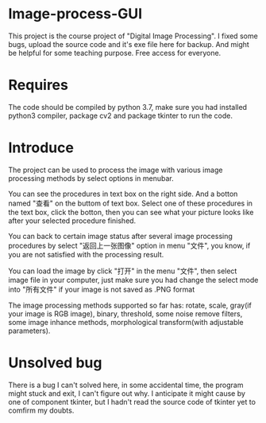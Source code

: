 # Image-process-GUI
This project is the course project of "Digital Image Processing". I fixed some bugs, upload the source code and it's exe file here for backup. And might be helpful for some teaching purpose. Free access for everyone.

# Requires
The code should be compiled by python 3.7, make sure you had installed python3 compiler, package cv2 and package tkinter to run the code.

# Introduce
The project can be used to process the image with various image processing methods by select options in menubar. 

You can see the procedures in text box on the right side. And a botton named "查看" on the buttom of text box. Select one of these procedures in the text box, click the botton, then you can see what your picture looks like after your selected procedure finished. 

You can back to certain image status after several image processing procedures by select "返回上一张图像" option in menu "文件", you know, if you are not satisfied with the processing result.

You can load the image by click "打开" in the menu "文件", then select image file in your computer, just make sure you had change the select mode into "所有文件" if your image is not saved as .PNG format

The image processing methods supported so far has: 
rotate, scale, gray(if your image is RGB image), binary, threshold, some noise remove filters, some image inhance methods, morphological transform(with adjustable parameters).

# Unsolved bug
There is a bug I can't solved here, in some accidental time, the program might stuck and exit, I can't figure out why. I anticipate it might cause by one of component tkinter, but I hadn't read the source code of tkinter yet to comfirm my doubts.
